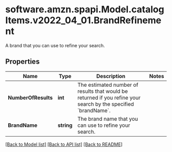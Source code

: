 # software.amzn.spapi.Model.catalogItems.v2022_04_01.BrandRefinement
A brand that you can use to refine your search.

## Properties

Name | Type | Description | Notes
------------ | ------------- | ------------- | -------------
**NumberOfResults** | **int** | The estimated number of results that would be returned if you refine your search by the specified &#x60;brandName&#x60;. | 
**BrandName** | **string** | The brand name that you can use to refine your search. | 

[[Back to Model list]](../README.md#documentation-for-models) [[Back to API list]](../README.md#documentation-for-api-endpoints) [[Back to README]](../README.md)

